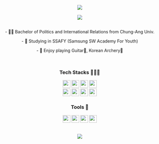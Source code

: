 <div align="center">
<img src="https://capsule-render.vercel.app/api?type=transparent&color=timeAuto&height=100&section=header&text=Joopy-KR&fontSize=80" />
</div>

<br>

<div align="center">
<a href="https://www.instagram.com/kj_hyung/" target="_blank"><img src="https://img.shields.io/badge/Instagram-E4405F?style=flat-square&logo=Instagram&logoColor=white"/></a>
</div>

<div align="center">
    <br>
    <p>- 👨‍🎓 Bachelor of Politics and International Relations from Chung-Ang Univ.</p>
    <p>- 📖 Studying in SSAFY (Samsung SW Academy For Youth)</p>
    <p>- 🎈 Enjoy playing Guitar🎸, Korean Archery🏹</p>
</div>

<br>

<div align="center">
<h3>Tech Stacks 🧑🏻‍💻</h3>
<img src="https://img.shields.io/badge/Python-3776AB?style=flat-square&logo=Python&logoColor=white" height="25"/></a>
<img src="https://img.shields.io/badge/Django-092E20?style=flat-square&logo=django&logoColor=white" height="25"/></a>
<img src="https://img.shields.io/badge/SQLite-003B57?style=flat-square&logo=sqlite&logoColor=white" height="25"/></a>
<img src="https://img.shields.io/badge/Javascript-F7DF1E?style=flat-square&logo=javascript&logoColor=white" height="25"/></a>
<br>
<img src="https://img.shields.io/badge/Vue3-4FC08D?style=flat-square&logo=vuedotjs&logoColor=white" height="25"/></a>
<img src="https://img.shields.io/badge/Node.js-339933?style=flat-square&logo=nodedotjs&logoColor=white" height="25"/></a>
<img src="https://img.shields.io/badge/html5-E34F26?style=flat-square&logo=html5&logoColor=white" height="25"/></a>
<img src="https://img.shields.io/badge/css3-1572B6?style=flat-square&logo=css3&logoColor=white" height="25"/></a>
</div>

<div align="center">
<h3>Tools 🔧</h3>
<img src="https://img.shields.io/badge/Git-F05032?style=flat-square&logo=git&logoColor=white" height="25"/></a>
<img src="https://img.shields.io/badge/Visual%20Studio%20Code-007ACC?style=flat-square&logo=visualstudiocode&logoColor=white" height="25"/></a>
<img src="https://img.shields.io/badge/pycharm-006600?style=flat-square&logo=pycharm&logoColor=white" height="25"/></a>
<img src="https://img.shields.io/badge/Amazon%20Ec2-FF9900?style=flat-square&logo=amazonec2&logoColor=white" height="25"/></a>
</div>

<br>
<br>
<div align="center">
<img src="http://mazassumnida.wtf/api/v2/generate_badge?boj=kjhstar1124">    
</div>
